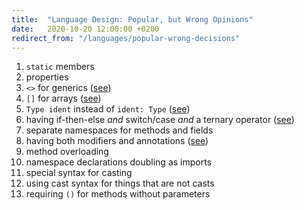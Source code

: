 ```yaml
---
title:  "Language Design: Popular, but Wrong Opinions"
date:   2020-10-20 12:00:00 +0200
redirect_from: "/languages/popular-wrong-decisions"
---
```


 1. `static` members
 2. properties
 3. `<>` for generics ([see](stop-using-for-generics))
 4. `[]` for arrays ([see](stop-using-for-generics))
 5. `Type ident` instead of `ident: Type` ([see](type-annotations))
 6. having if-then-else *and* switch/case *and* a ternary operator ([see](unified-condition-expressions))
 7. separate namespaces for methods and fields
 8. having both modifiers and annotations ([see](annotations-obsolete-modifiers))
 9. method overloading
10. namespace declarations doubling as imports
11. special syntax for casting
12. using cast syntax for things that are not casts
13. requiring `()` for methods without parameters
